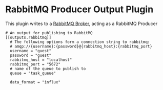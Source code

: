 # RabbitMQ Producer Output Plugin

This plugin writes to a [RabbitMQ Broker](https://www.rabbitmq.com/), acting as a RabbitMQ Producer

```
# An output for publishing to RabbitMQ
[[outputs.rabbitmq]]
  # The following options form a connection string to rabbitmq:
  # amqp://{username}:{password}@{rabbitmq_host}:{rabbitmq_port}
  username = "guest"
  password = "guest"
  rabbitmq_host = "localhost"
  rabbitmq_port = "5672"
  # name of the queue to publish to
  queue = "task_queue"

  data_format = "influx"
```